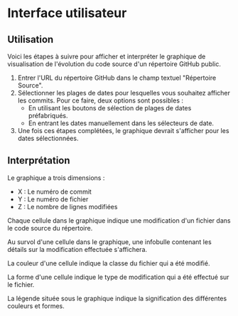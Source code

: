 # Interface utilisateur
## Utilisation
Voici les étapes à suivre pour afficher et interpréter le graphique de visualisation de l'évolution du code source d'un répertoire GitHub public.

1. Entrer l'URL du répertoire GitHub dans le champ textuel "Répertoire Source".
2. Sélectionner les plages de dates pour lesquelles vous souhaitez afficher les commits. Pour ce faire, deux options sont possibles :
   - En utilisant les boutons de sélection de plages de dates préfabriqués.
   - En entrant les dates manuellement dans les sélecteurs de date.
3. Une fois ces étapes complétées, le graphique devrait s'afficher pour les dates sélectionnées.

## Interprétation
Le graphique a trois dimensions :
- X : Le numéro de commit
- Y : Le numéro de fichier
- Z : Le nombre de lignes modifiées

Chaque cellule dans le graphique indique une modification d'un fichier dans le code source du répertoire.

Au survol d'une cellule dans le graphique, une infobulle contenant les détails sur la modification effectuée s'affichera.

La couleur d'une cellule indique la classe du fichier qui a été modifié.

La forme d'une cellule indique le type de modification qui a été effectué sur le fichier.

La légende située sous le graphique indique la signification des différentes couleurs et formes.